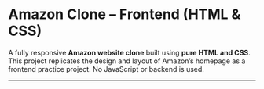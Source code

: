 # Amazon Clone – Frontend (HTML & CSS)

A fully responsive **Amazon website clone** built using **pure HTML and CSS**. This project replicates the design and layout of Amazon’s homepage as a frontend practice project. No JavaScript or backend is used.

---
